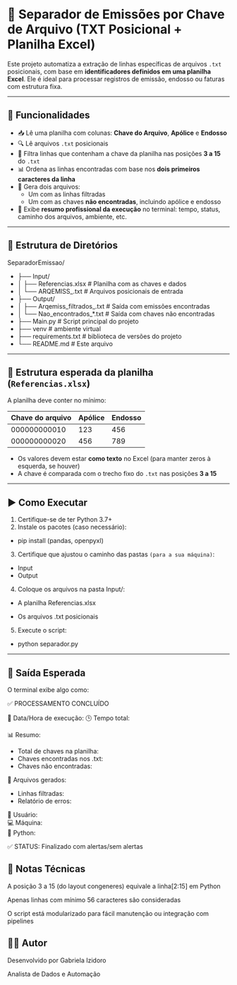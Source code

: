 # 📄 Separador de Emissões por Chave de Arquivo (TXT Posicional + Planilha Excel)

Este projeto automatiza a extração de linhas específicas de arquivos `.txt` posicionais, com base em **identificadores definidos em uma planilha Excel**. Ele é ideal para processar registros de emissão, endosso ou faturas com estrutura fixa.

---

## 🚀 Funcionalidades

- 📥 Lê uma planilha com colunas: **Chave do Arquivo**, **Apólice** e **Endosso**
- 🔍 Lê arquivos `.txt` posicionais
- 🧠 Filtra linhas que contenham a chave da planilha nas posições **3 a 15** do `.txt`
- 📊 Ordena as linhas encontradas com base nos **dois primeiros caracteres da linha**
- 📄 Gera dois arquivos:
  - Um com as linhas filtradas
  - Um com as chaves **não encontradas**, incluindo apólice e endosso
- 🧾 Exibe **resumo profissional da execução** no terminal: tempo, status, caminho dos arquivos, ambiente, etc.

---

## 📁 Estrutura de Diretórios

SeparadorEmissao/

- ├── Input/
- │ ├── Referencias.xlsx # Planilha com as chaves e dados
- │ └── ARQEMISS_.txt # Arquivos posicionais de entrada
- ├── Output/
- │ ├── Arqemiss_filtrados_.txt # Saída com emissões encontradas
- │ └── Nao_encontrados_*.txt # Saída com chaves não encontradas
- ├── Main.py # Script principal do projeto
- ├── venv # ambiente virtual
- ├── requirements.txt # biblioteca de versões do projeto
- └── README.md # Este arquivo

---

## 📑 Estrutura esperada da planilha (`Referencias.xlsx`)

A planilha deve conter no mínimo:

| Chave do arquivo | Apólice         | Endosso         |
|------------------|------------------|------------------|
| 000000000010     | 123 | 456 |
| 000000000020     | 456 | 789 |

- Os valores devem estar **como texto** no Excel (para manter zeros à esquerda, se houver)
- A chave é comparada com o trecho fixo do `.txt` nas posições **3 a 15**

---

## ▶️ Como Executar

1. Certifique-se de ter Python 3.7+
2. Instale os pacotes (caso necessário):

- pip install (pandas, openpyxl)

3. Certifique que ajustou o caminho das pastas `(para a sua máquina)`:

- Input
- Output

4. Coloque os arquivos na pasta Input/:

- A planilha Referencias.xlsx

- Os arquivos .txt posicionais

5. Execute o script:

- python separador.py

---

## 📌 Saída Esperada
O terminal exibe algo como:

✅ PROCESSAMENTO CONCLUÍDO

📅 Data/Hora de execução: 
🕒 Tempo total: 

📊 Resumo:
   - Total de chaves na planilha:     
   - Chaves encontradas nos .txt:     
   - Chaves não encontradas:           

📄 Arquivos gerados:
   - Linhas filtradas:                
   - Relatório de erros:              

🧑 Usuário:  
💻 Máquina:  
🐍 Python:   

✅ STATUS: Finalizado com alertas/sem alertas

## 🧠 Notas Técnicas
A posição 3 a 15 (do layout congeneres) equivale a linha[2:15] em Python

Apenas linhas com mínimo 56 caracteres são consideradas

O script está modularizado para fácil manutenção ou integração com pipelines

## 👩‍💻 Autor
Desenvolvido por Gabriela Izidoro

Analista de Dados e Automação